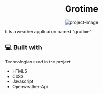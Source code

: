 <h1 align="center" id="title">Grotime</h1>

<p align="center"><img src="https://github.com/JaCARYK/grotime" alt="project-image"></p>

<p id="description">It is a weather application named "grotime"</p>
  
  
<h2>💻 Built with</h2>

Technologies used in the project:

*   HTML5
*   CSS3
*   Javascript
*   Openweather-Api
